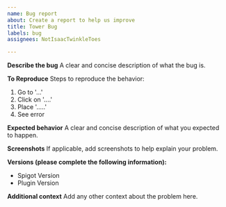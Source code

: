 ```yaml
---
name: Bug report
about: Create a report to help us improve
title: Tower Bug
labels: bug
assignees: NotIsaacTwinkleToes

---
```


**Describe the bug**
A clear and concise description of what the bug is.

**To Reproduce**
Steps to reproduce the behavior:
1. Go to '...'
2. Click on '....'
3. Place '.....'
4. See error

**Expected behavior**
A clear and concise description of what you expected to happen.

**Screenshots**
If applicable, add screenshots to help explain your problem.

**Versions (please complete the following information):**
 - Spigot Version
 - Plugin Version

**Additional context**
Add any other context about the problem here.
